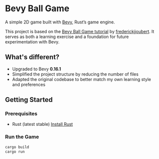 # Bevy Ball Game

A simple 2D game built with [Bevy](https://bevyengine.org/), Rust’s game engine.

This project is based on the [Bevy Ball Game tutorial](https://github.com/frederickjjoubert/bevy-ball-game) by [frederickjjoubert](https://github.com/frederickjjoubert). It serves as both a learning exercise and a foundation for future experimentation with Bevy.

## What's different?

- Upgraded to Bevy **0.16.1**
- Simplified the project structure by reducing the number of files
- Adapted the original codebase to better match my own learning style and preferences

## Getting Started

### Prerequisites

- Rust (latest stable)
  [Install Rust](https://www.rust-lang.org/tools/install)

### Run the Game

```bash
cargo build
cargo run
```
